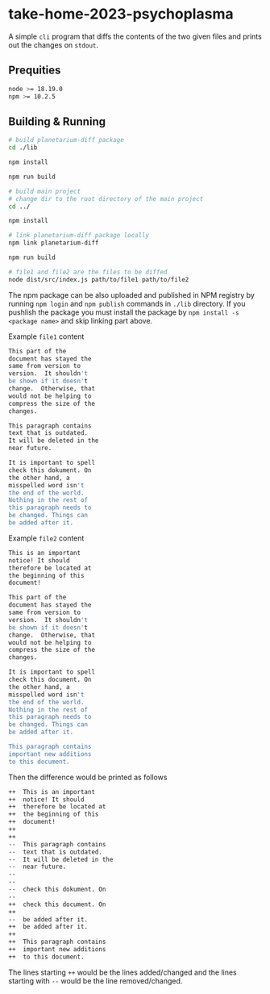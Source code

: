 # take-home-2023-psychoplasma

A simple `cli` program that diffs the contents of the two given files and prints out the changes on `stdout`.

## Prequities

```bash
node >= 18.19.0
npm >= 10.2.5
```

## Building & Running

```bash
# build planetarium-diff package
cd ./lib

npm install

npm run build

# build main project
# change dir to the root directory of the main project
cd ../

npm install

# link planetarium-diff package locally
npm link planetarium-diff

npm run build

# file1 and file2 are the files to be diffed
node dist/src/index.js path/to/file1 path/to/file2
```

The npm package can be also uploaded and published in NPM registry by running `npm login` and `npm publish` commands in `./lib` directory.
If you pushlish the package you must install the package by `npm install -s <package name>` and skip linking part above.

Example `file1` content

```bash
This part of the
document has stayed the
same from version to
version.  It shouldn't
be shown if it doesn't
change.  Otherwise, that
would not be helping to
compress the size of the
changes.

This paragraph contains
text that is outdated.
It will be deleted in the
near future.

It is important to spell
check this dokument. On
the other hand, a
misspelled word isn't
the end of the world.
Nothing in the rest of
this paragraph needs to
be changed. Things can
be added after it.
```

Example `file2` content

```bash
This is an important
notice! It should
therefore be located at
the beginning of this
document!

This part of the
document has stayed the
same from version to
version.  It shouldn't
be shown if it doesn't
change.  Otherwise, that
would not be helping to
compress the size of the
changes.

It is important to spell
check this document. On
the other hand, a
misspelled word isn't
the end of the world.
Nothing in the rest of
this paragraph needs to
be changed. Things can
be added after it.

This paragraph contains
important new additions
to this document.
```

Then the difference would be printed as follows

```bash
++  This is an important
++  notice! It should
++  therefore be located at
++  the beginning of this
++  document!
++
++
--  This paragraph contains
--  text that is outdated.
--  It will be deleted in the
--  near future.
--
--
--  check this dokument. On
--
++  check this document. On
++
--  be added after it.
++  be added after it.
++
++  This paragraph contains
++  important new additions
++  to this document.
```

The lines starting `++` would be the lines added/changed and the lines starting with `--` would be the line removed/changed.
